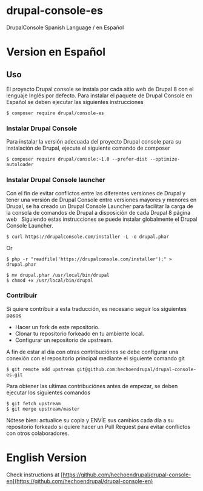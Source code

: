 # drupal-console-es
DrupalConsole Spanish Language / en Español

# Version en Español

## Uso

El proyecto Drupal console se instala por cada sitio web de Drupal 8 con el lenguaje Inglés por defecto.
Para instalar el paquete de Drupal Console en Español se deben ejecutar las siguientes instrucciones

```
$ composer require drupal/console-es
```

### Instalar Drupal Console

Para instalar la versión adecuada del proyecto Drupal console para su instalación de Drupal, ejecute el siguiente comando de composer

```
$ composer require drupal/console:~1.0 --prefer-dist --optimize-autoloader
```

### Instalar Drupal Console launcher

Con el fin de evitar conflictos entre las diferentes versiones de  Drupal y tener una versión de Drupal Console entre versiones mayores y menores en Drupal, se ha creado un Drupal Console Launcher para facilitar la carga de la consola de comandos de Drupal a disposición de cada Drupal 8 página web
 
Siguiendo estas instrucciones se puede instalar globalmente el Drupal Console Launcher.

```
$ curl https://drupalconsole.com/installer -L -o drupal.phar
```

Or 

```
$ php -r "readfile('https://drupalconsole.com/installer');" > drupal.phar
```

```
$ mv drupal.phar /usr/local/bin/drupal
$ chmod +x /usr/local/bin/drupal
```

### Contribuir

Si quiere contribuir a esta traducción, es necesario seguir los siguientes pasos

- Hacer un fork de este repositorio.
- Clonar tu repositorio forkeado en tu ambiente local.
- Configurar un repositorio de upstream.

A fin de estar al día con otras contribuciónes se debe configurar una conexión con el repositorio principal mediante el siguiente comando git

```
$ git remote add upstream git@github.com:hechoendrupal/drupal-console-es.git
```

Para obtener las ultimas contribuciónes antes de empezar, se deben ejecutar los siguientes comandos

```
$ git fetch upstream
$ git merge upstream/master
```

Nótese bien: actualice su copia y ENVÍE sus cambios cada día a su repositorio forkeado si quiere hacer un Pull Request para evitar conflictos con otros colaboradores.

# English Version

Check instructions at [https://github.com/hechoendrupal/drupal-console-en](https://github.com/hechoendrupal/drupal-console-en)
